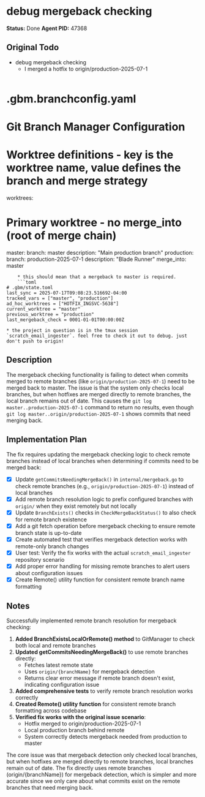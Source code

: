 # debug mergeback checking
**Status:** Done
**Agent PID:** 47368

## Original Todo
- debug mergeback checking
    * I merged a hotfix to origin/production-2025-07-1
    ```yaml
# .gbm.branchconfig.yaml
# Git Branch Manager Configuration

# Worktree definitions - key is the worktree name, value defines the branch and merge strategy
worktrees:
  # Primary worktree - no merge_into (root of merge chain)
  master:
    branch: master
    description: "Main production branch"
  production:
    branch: production-2025-07-1
    description: "Blade Runner"
    merge_into: master
```
    * this should mean that a mergeback to master is required.
    ```toml
# .gbm/state.toml
last_sync = 2025-07-17T09:08:23.516692-04:00
tracked_vars = ["master", "production"]
ad_hoc_worktrees = ["HOTFIX_INGSVC-5638"]
current_worktree = "master"
previous_worktree = "production"
last_mergeback_check = 0001-01-01T00:00:00Z
```
    * the project in question is in the tmux session `scratch_email_ingester`. feel free to check it out to debug. just don't push to origin!

## Description
The mergeback checking functionality is failing to detect when commits merged to remote branches (like `origin/production-2025-07-1`) need to be merged back to master. The issue is that the system only checks local branches, but when hotfixes are merged directly to remote branches, the local branch remains out of date. This causes the `git log master..production-2025-07-1` command to return no results, even though `git log master..origin/production-2025-07-1` shows commits that need merging back.

## Implementation Plan
The fix requires updating the mergeback checking logic to check remote branches instead of local branches when determining if commits need to be merged back:

- [x] Update `getCommitsNeedingMergeBack()` in `internal/mergeback.go` to check remote branches (e.g., `origin/production-2025-07-1`) instead of local branches
- [x] Add remote branch resolution logic to prefix configured branches with `origin/` when they exist remotely but not locally
- [x] Update `BranchExists()` checks in `CheckMergeBackStatus()` to also check for remote branch existence
- [x] Add a git fetch operation before mergeback checking to ensure remote branch state is up-to-date
- [x] Create automated test that verifies mergeback detection works with remote-only branch changes
- [x] User test: Verify the fix works with the actual `scratch_email_ingester` repository scenario
- [x] Add proper error handling for missing remote branches to alert users about configuration issues
- [x] Create Remote() utility function for consistent remote branch name formatting

## Notes
Successfully implemented remote branch resolution for mergeback checking:

1. **Added BranchExistsLocalOrRemote() method** to GitManager to check both local and remote branches
2. **Updated getCommitsNeedingMergeBack()** to use remote branches directly:
   - Fetches latest remote state
   - Uses `origin/{branchName}` for mergeback detection
   - Returns clear error message if remote branch doesn't exist, indicating configuration issue
3. **Added comprehensive tests** to verify remote branch resolution works correctly
4. **Created Remote() utility function** for consistent remote branch formatting across codebase
5. **Verified fix works with the original issue scenario**:
   - Hotfix merged to origin/production-2025-07-1
   - Local production branch behind remote
   - System correctly detects mergeback needed from production to master

The core issue was that mergeback detection only checked local branches, but when hotfixes are merged directly to remote branches, local branches remain out of date. The fix directly uses remote branches (origin/{branchName}) for mergeback detection, which is simpler and more accurate since we only care about what commits exist on the remote branches that need merging back.
